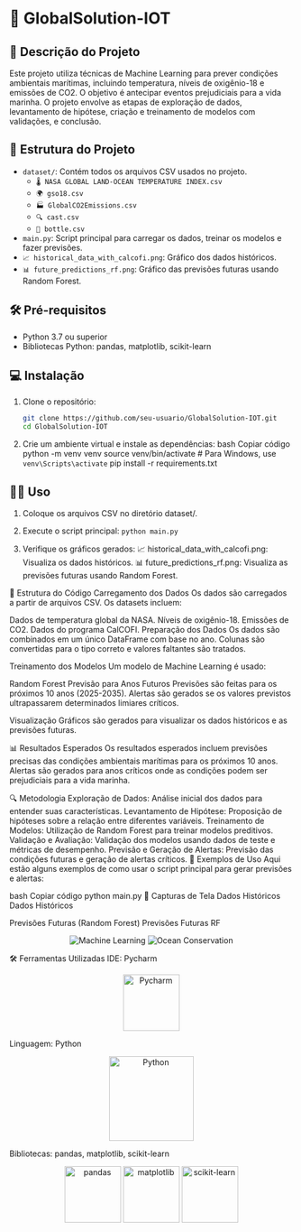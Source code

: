 # 🌊 GlobalSolution-IOT

## 📜 Descrição do Projeto

Este projeto utiliza técnicas de Machine Learning para prever condições ambientais marítimas, incluindo temperatura, níveis de oxigênio-18 e emissões de CO2. O objetivo é antecipar eventos prejudiciais para a vida marinha. O projeto envolve as etapas de exploração de dados, levantamento de hipótese, criação e treinamento de modelos com validações, e conclusão.

## 📂 Estrutura do Projeto

- `dataset/`: Contém todos os arquivos CSV usados no projeto.
  - `🌡️ NASA GLOBAL LAND-OCEAN TEMPERATURE INDEX.csv`
  - `🌍 gso18.csv`
  - `🏭 GlobalCO2Emissions.csv`
  - `🔍 cast.csv`
  - `🧪 bottle.csv`
- `main.py`: Script principal para carregar os dados, treinar os modelos e fazer previsões.
- `📈 historical_data_with_calcofi.png`: Gráfico dos dados históricos.
- `📊 future_predictions_rf.png`: Gráfico das previsões futuras usando Random Forest.

## 🛠️ Pré-requisitos

- Python 3.7 ou superior
- Bibliotecas Python: pandas, matplotlib, scikit-learn

## 💻 Instalação

1. Clone o repositório:
   ```bash
   git clone https://github.com/seu-usuario/GlobalSolution-IOT.git
   cd GlobalSolution-IOT
   
2. Crie um ambiente virtual e instale as dependências:
bash
Copiar código
python -m venv venv
source venv/bin/activate  # Para Windows, use `venv\Scripts\activate`
pip install -r requirements.txt

## 🧑‍🏫 Uso

1. Coloque os arquivos CSV no diretório dataset/.
2. Execute o script principal:
`python main.py`

3. Verifique os gráficos gerados:
📈 historical_data_with_calcofi.png: Visualiza os dados históricos.
📊 future_predictions_rf.png: Visualiza as previsões futuras usando Random Forest.

📑 Estrutura do Código
Carregamento dos Dados
Os dados são carregados a partir de arquivos CSV. Os datasets incluem:

Dados de temperatura global da NASA.
Níveis de oxigênio-18.
Emissões de CO2.
Dados do programa CalCOFI.
Preparação dos Dados
Os dados são combinados em um único DataFrame com base no ano. Colunas são convertidas para o tipo correto e valores faltantes são tratados.

Treinamento dos Modelos
Um modelo de Machine Learning é usado:

Random Forest
Previsão para Anos Futuros
Previsões são feitas para os próximos 10 anos (2025-2035). Alertas são gerados se os valores previstos ultrapassarem determinados limiares críticos.

Visualização
Gráficos são gerados para visualizar os dados históricos e as previsões futuras.

📊 Resultados Esperados
Os resultados esperados incluem previsões precisas das condições ambientais marítimas para os próximos 10 anos. Alertas são gerados para anos críticos onde as condições podem ser prejudiciais para a vida marinha.

🔍 Metodologia
Exploração de Dados: Análise inicial dos dados para entender suas características.
Levantamento de Hipótese: Proposição de hipóteses sobre a relação entre diferentes variáveis.
Treinamento de Modelos: Utilização de Random Forest para treinar modelos preditivos.
Validação e Avaliação: Validação dos modelos usando dados de teste e métricas de desempenho.
Previsão e Geração de Alertas: Previsão das condições futuras e geração de alertas críticos.
🧪 Exemplos de Uso
Aqui estão alguns exemplos de como usar o script principal para gerar previsões e alertas:

bash
Copiar código
python main.py
📸 Capturas de Tela
Dados Históricos
Dados Históricos

Previsões Futuras (Random Forest)
Previsões Futuras RF

<p align="center">
  <img src="https://img.shields.io/badge/Machine%20Learning-Python-blue.svg" alt="Machine Learning">
  <img src="https://img.shields.io/badge/Ocean%20Conservation-Big%20Data-green.svg" alt="Ocean Conservation">
</p>
🛠️ Ferramentas Utilizadas
IDE: Pycharm
<p align="center">
  <img src="https://resources.jetbrains.com/storage/products/pycharm/img/meta/pycharm_logo_300x300.png" alt="Pycharm" width="100">
</p>
Linguagem: Python
<p align="center">
  <img src="https://www.python.org/static/community_logos/python-logo-master-v3-TM.png" alt="Python" width="150">
</p>
Bibliotecas: pandas, matplotlib, scikit-learn
<p align="center">
  <img src="https://pandas.pydata.org/static/img/pandas_mark.svg" alt="pandas" width="100">
  <img src="https://matplotlib.org/_static/logo2_compressed.svg" alt="matplotlib" width="100">
  <img src="https://scikit-learn.org/stable/_static/scikit-learn-logo-small.png" alt="scikit-learn" width="100">
</p>
